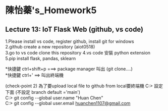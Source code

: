 # 陳怡蓁's_Homework5 

## Lecture 13: IoT Flask Web (github, vs code)  

  
   
1.Please install vs code, register github, install git for windows   
2.github create a new repository (aiot0518)      
3.go to vs code clone this repository
4.vs code 安裝 python extension       
5.pip install flask, pandas, sklearn   


*快捷鍵 ctrl+shift+p ===> package manager 叫出 (git clone....)        
*快捷鍵 ctrl+' ==> 叫出終端機

(check-point 2) 為了要upload local file to github from local要終端機 C:> 設定下面 (不設定 branch default ='main')    
C:> git config --global user.name "Huan Chen"    
C:> git config --global user.email huanchen1107@gmail.com    
